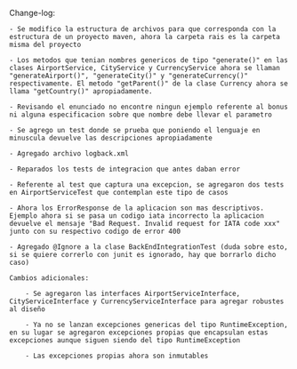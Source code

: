 Change-log:

	- Se modifico la estructura de archivos para que corresponda con la estructura de un proyecto maven, ahora la carpeta rais es la carpeta misma del proyecto

	- Los metodos que tenian nombres genericos de tipo "generate()" en las clases AirportService, CityService y CurrencyService ahora se llaman "generateAirport()", "generateCity()" y "generateCurrency()" respectivamente. El metodo "getParent()" de la clase Currency ahora se llama "getCountry()" apropiadamente.

	- Revisando el enunciado no encontre ningun ejemplo referente al bonus ni alguna especificacion sobre que nombre debe llevar el parametro

	- Se agrego un test donde se prueba que poniendo el lenguaje en minuscula devuelve las descripciones apropiadamente

	- Agregado archivo logback.xml

	- Reparados los tests de integracion que antes daban error

	- Referente al test que captura una excepcion, se agregaron dos tests en AirportServiceTest que contemplan este tipo de casos

	- Ahora los ErrorResponse de la aplicacion son mas descriptivos. Ejemplo ahora si se pasa un codigo iata incorrecto la aplicacion devuelve el mensaje "Bad Request. Invalid request for IATA code xxx" junto con su respectivo codigo de error 400

	- Agregado @Ignore a la clase BackEndIntegrationTest (duda sobre esto, si se quiere correrlo con junit es ignorado, hay que borrarlo dicho caso)

	Cambios adicionales:
		
		- Se agregaron las interfaces AirportServiceInterface, CityServiceInterface y CurrencyServiceInterface para agregar robustes al diseño

		- Ya no se lanzan excepciones genericas del tipo RuntimeException, en su lugar se agregaron excepciones propias que encapsulan estas excepciones aunque siguen siendo del tipo RuntimeException

		- Las excepciones propias ahora son inmutables
